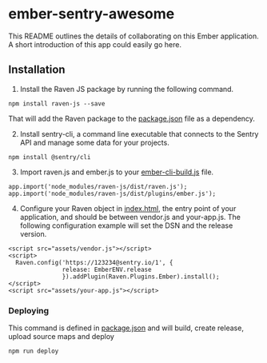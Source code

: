 # ember-sentry-awesome

This README outlines the details of collaborating on this Ember application.
A short introduction of this app could easily go here.

## Installation

1. Install the Raven JS package by running the following command.

`npm install raven-js --save`

That will add the Raven package to the [package.json](https://github.com/sentry-demos/ember/blob/master/package.json#L50-L50) file as a dependency.

2. Install sentry-cli, a command line executable that connects to the Sentry API and manage some data for your projects.

`npm install @sentry/cli`


3. Import raven.js and ember.js to your [ember-cli-build.js](https://github.com/sentry-demos/ember/blob/master/ember-cli-build.js#L32-L33) file.

`app.import('node_modules/raven-js/dist/raven.js');
app.import('node_modules/raven-js/dist/plugins/ember.js');`

4. Configure your Raven object in [index.html](https://github.com/sentry-demos/ember/blob/master/app/index.html#L21-L25), the entry point of your application, and should be between vendor.js and your-app.js. The following configuration example will set the DSN and the release version.


```
<script src="assets/vendor.js"></script>
<script>
  Raven.config('https://123234@sentry.io/1', {
               release: EmberENV.release
               }).addPlugin(Raven.Plugins.Ember).install();
</script>
<script src="assets/your-app.js"></script>
```


### Deploying

This command is defined in [package.json](https://github.com/sentry-demos/ember/blob/master/package.json#L19) and will build, create release, upload source maps and deploy

`npm run deploy`

